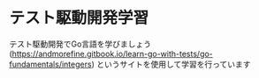 # テスト駆動開発学習
テスト駆動開発でGo言語を学びましょう(https://andmorefine.gitbook.io/learn-go-with-tests/go-fundamentals/integers)
というサイトを使用して学習を行っています
